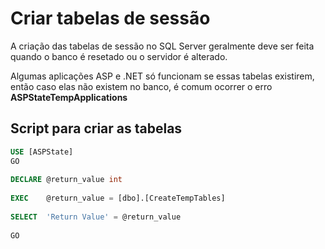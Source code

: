 # Criar tabelas de sessão

A criação das tabelas de sessão no SQL Server geralmente deve ser feita quando o banco é resetado ou o servidor é alterado.

Algumas aplicações ASP e .NET só funcionam se essas tabelas existirem, então caso elas não existem no banco, é comum ocorrer o erro **ASPStateTempApplications**

## Script para criar as tabelas
````sql
USE [ASPState]
GO
 
DECLARE @return_value int
 
EXEC    @return_value = [dbo].[CreateTempTables]
 
SELECT  'Return Value' = @return_value
 
GO
````